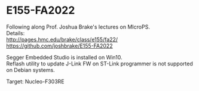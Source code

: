 # E155-FA2022
Following along Prof. Joshua Brake's lectures on MIcroPS.  
Details:  
http://pages.hmc.edu/brake/class/e155/fa22/  
https://github.com/joshbrake/E155-FA2022  

Segger Embedded Studio is installed on Win10.  
Reflash utility to update J-Link FW on ST-Link programmer is not supported on Debian systems.

Target: Nucleo-F303RE

